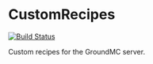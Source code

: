 # CustomRecipes
[![Build Status](https://ci.groundmc.net/buildStatus/icon?job=GroundMC%2FGroundMCCustomRecipes%2Fmaster)](https://ci.groundmc.net/job/GroundMC/job/GroundMCCustomRecipes/job/master/)

Custom recipes for the GroundMC server.
